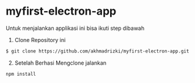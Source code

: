 # myfirst-electron-app
Untuk menjalankan applikasi ini bisa ikuti step dibawah

1. Clone Repository ini
```sh
$ git clone https://github.com/akhmadrizki/myfirst-electron-app.git
```

2. Setelah Berhasi Mengclone jalankan
```sh
npm install
```
